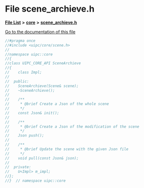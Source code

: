 

# File scene\_archieve.h

[**File List**](files.md) **>** [**core**](dir_eca9d1283f7cad9ff89c5ab44937d4d9.md) **>** [**scene\_archieve.h**](scene__archieve_8h.md)

[Go to the documentation of this file](scene__archieve_8h.md)


```C++
//#pragma once
//#include <uipc/core/scene.h>
//
//namespace uipc::core
//{
//class UIPC_CORE_API SceneArchieve
//{
//    class Impl;
//
//  public:
//    SceneArchieve(Scene& scene);
//    ~SceneArchieve();
//
//    /**
//     * @brief Create a Json of the whole scene 
//     */
//    const Json& init();
//
//    /**
//     * @brief Create a Json of the modification of the scene
//     */
//    Json push();
//
//    /**
//     * @brief Update the scene with the given Json file
//     */
//    void pull(const Json& json);
//
//  private:
//    U<Impl> m_impl;
//};
//}  // namespace uipc::core
```


